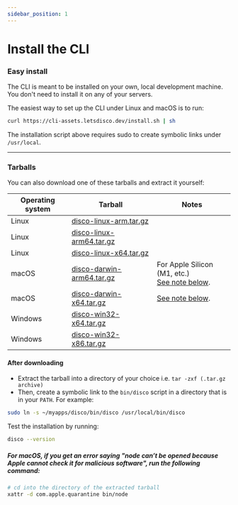 ```yaml
---
sidebar_position: 1
---
```


# Install the CLI

### Easy install

The CLI is meant to be installed on your own, local development machine. You don't need to install it on any of your servers.

The easiest way to set up the CLI under Linux and macOS is to run:

```bash
curl https://cli-assets.letsdisco.dev/install.sh | sh
```

The installation script above requires sudo to create symbolic links under `/usr/local`. 

---

### Tarballs

You can also download one of these tarballs and extract it yourself:

| Operating system | Tarball | Notes |
| ---------------- | --- | ----- |
| Linux            | [disco-linux-arm.tar.gz](https://cli-assets.letsdisco.dev/channels/stable/disco-linux-arm.tar.gz) | |
| Linux            | [disco-linux-arm64.tar.gz](https://cli-assets.letsdisco.dev/channels/stable/disco-linux-arm64.tar.gz) | |
| Linux            | [disco-linux-x64.tar.gz](https://cli-assets.letsdisco.dev/channels/stable/disco-linux-x64.tar.gz) | |
| macOS            | [disco-darwin-arm64.tar.gz](https://cli-assets.letsdisco.dev/channels/stable/disco-darwin-arm64.tar.gz) | For Apple Silicon (M1, etc.)<br />[See note below](#for-macos-if-you-get-an-error-saying-node-cant-be-opened-because-apple-cannot-check-it-for-malicious-software-run-the-following-command). |
| macOS            | [disco-darwin-x64.tar.gz](https://cli-assets.letsdisco.dev/channels/stable/disco-darwin-x64.tar.gz) | [See note below](#for-macos-if-you-get-an-error-saying-node-cant-be-opened-because-apple-cannot-check-it-for-malicious-software-run-the-following-command). |
| Windows          | [disco-win32-x64.tar.gz](https://cli-assets.letsdisco.dev/channels/stable/disco-win32-x64.tar.gz) | |
| Windows          | [disco-win32-x86.tar.gz](https://cli-assets.letsdisco.dev/channels/stable/disco-win32-x86.tar.gz) | |

#### After downloading

- Extract the tarball into a directory of your choice i.e. `tar -zxf (.tar.gz archive)`
- Then, create a symbolic link to the `bin/disco` script in a directory that is in your `PATH`. For example:

```bash
sudo ln -s ~/myapps/disco/bin/disco /usr/local/bin/disco
```

Test the installation by running:

```bash
disco --version
```

##### For macOS, if you get an error saying "node can’t be opened because Apple cannot check it for malicious software", run the following command:

```bash
# cd into the directory of the extracted tarball
xattr -d com.apple.quarantine bin/node
```

